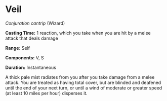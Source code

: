 # Veil
*Conjuration cantrip* (Wizard)

**Casting Time:** 1 reaction, which you take when you are hit by a melee attack that deals damage

**Range:** Self

**Components:** V, S

**Duration:** Instantaneous

A thick pale mist radiates from you after you take damage from a melee attack. You are treated as having total cover, but are blinded and deafened until the end of your next turn, or until a wind of moderate or greater speed (at least 10 miles per hour) disperses it.
